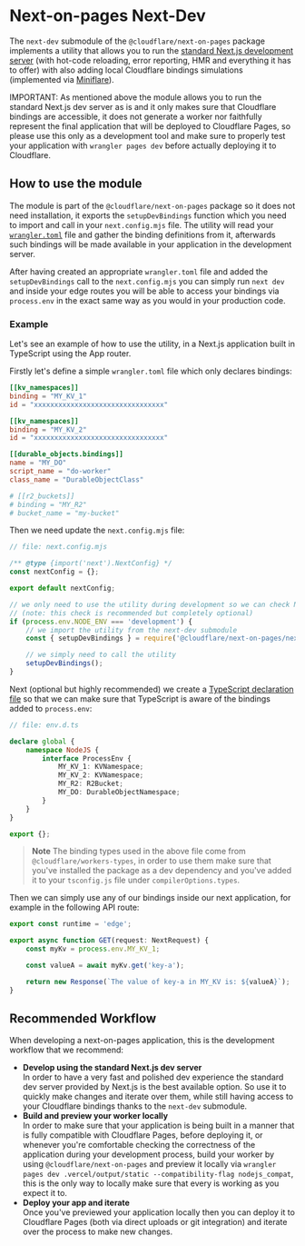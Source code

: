 # Next-on-pages Next-Dev

The `next-dev` submodule of the `@cloudflare/next-on-pages` package implements a utility that allows you to run the [standard Next.js development server](https://nextjs.org/docs/app/api-reference/next-cli#development) (with hot-code reloading, error reporting, HMR and everything it has to offer) with also adding local Cloudflare bindings simulations (implemented via [Miniflare](https://github.com/cloudflare/miniflare)).

IMPORTANT: As mentioned above the module allows you to run the standard Next.js dev server as is and it only makes sure that Cloudflare bindings are accessible, it does not generate a worker nor faithfully represent the final application that will be deployed to Cloudflare Pages, so please use this only as a development tool and make sure to properly test your application with `wrangler pages dev` before actually deploying it to Cloudflare.

## How to use the module

The module is part of the `@cloudflare/next-on-pages` package so it does not need installation, it exports the `setupDevBindings` function which you need to import and call in your `next.config.mjs` file. The utility will read your [`wrangler.toml`](https://developers.cloudflare.com/workers/wrangler/configuration/) file and gather the binding definitions from it, afterwards such bindings will be made available in your application in the development server.

After having created an appropriate `wrangler.toml` file and added the `setupDevBindings` call to the `next.config.mjs` you can simply run `next dev` and inside your edge routes you will be able to access your bindings via `process.env` in the exact same way as you would in your production code.

### Example

Let's see an example of how to use the utility, in a Next.js application built in TypeScript using the App router.

Firstly let's define a simple `wrangler.toml` file which only declares bindings:

```toml
[[kv_namespaces]]
binding = "MY_KV_1"
id = "xxxxxxxxxxxxxxxxxxxxxxxxxxxxxxxx"

[[kv_namespaces]]
binding = "MY_KV_2"
id = "xxxxxxxxxxxxxxxxxxxxxxxxxxxxxxxx"

[[durable_objects.bindings]]
name = "MY_DO"
script_name = "do-worker"
class_name = "DurableObjectClass"

# [[r2_buckets]]
# binding = "MY_R2"
# bucket_name = "my-bucket"
```

Then we need update the `next.config.mjs` file:

```js
// file: next.config.mjs

/** @type {import('next').NextConfig} */
const nextConfig = {};

export default nextConfig;

// we only need to use the utility during development so we can check NODE_ENV
// (note: this check is recommended but completely optional)
if (process.env.NODE_ENV === 'development') {
	// we import the utility from the next-dev submodule
	const { setupDevBindings } = require('@cloudflare/next-on-pages/next-dev');

	// we simply need to call the utility
	setupDevBindings();
}
```

Next (optional but highly recommended) we create a [TypeScript declaration file](https://www.typescriptlang.org/docs/handbook/2/type-declarations.html) so that we can make sure that TypeScript is aware of the bindings added to `process.env`:

```ts
// file: env.d.ts

declare global {
	namespace NodeJS {
		interface ProcessEnv {
			MY_KV_1: KVNamespace;
			MY_KV_2: KVNamespace;
			MY_R2: R2Bucket;
			MY_DO: DurableObjectNamespace;
		}
	}
}

export {};
```

> **Note**
> The binding types used in the above file come from `@cloudflare/workers-types`, in order to use them make sure that you've installed the package as a dev dependency and you've added it to your `tsconfig.js` file under `compilerOptions.types`.

Then we can simply use any of our bindings inside our next application, for example in the following API route:

```ts
export const runtime = 'edge';

export async function GET(request: NextRequest) {
	const myKv = process.env.MY_KV_1;

	const valueA = await myKv.get('key-a');

	return new Response(`The value of key-a in MY_KV is: ${valueA}`);
}
```

## Recommended Workflow

When developing a next-on-pages application, this is the development workflow that we recommend:

- **Develop using the standard Next.js dev server**\
  In order to have a very fast and polished dev experience the standard dev server provided by Next.js is the best available option. So use it to quickly make changes and iterate over them, while still having access to your Cloudflare bindings thanks to the `next-dev` submodule.
- **Build and preview your worker locally**\
  In order to make sure that your application is being built in a manner that is fully compatible with Cloudflare Pages, before deploying it, or whenever you're comfortable checking the correctness of the application during your development process, build your worker by using `@cloudflare/next-on-pages` and preview it locally via `wrangler pages dev .vercel/output/static --compatibility-flag nodejs_compat`, this is the only way to locally make sure that every is working as you expect it to.
- **Deploy your app and iterate**\
  Once you've previewed your application locally then you can deploy it to Cloudflare Pages (both via direct uploads or git integration) and iterate over the process to make new changes.
